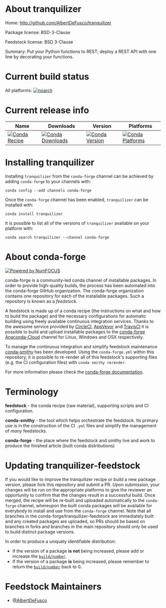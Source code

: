 <!--
# -*- mode: jinja -*-
-->

About tranquilizer
==================

Home: http://github.com/AlbertDeFusco/tranquilizer

Package license: BSD-3-Clause

Feedstock license: BSD 3-Clause

Summary: Put your Python functions to REST; deploy a REST API with one line by decorating your functions.



Current build status
====================

All platforms:
[![noarch](https://img.shields.io/circleci/project/github/conda-forge/tranquilizer-feedstock/master.svg?label=noarch)](https://circleci.com/gh/conda-forge/tranquilizer-feedstock)

Current release info
====================

| Name | Downloads | Version | Platforms |
| --- | --- | --- | --- |
| [![Conda Recipe](https://img.shields.io/badge/recipe-tranquilizer-green.svg)](https://anaconda.org/conda-forge/tranquilizer) | [![Conda Downloads](https://img.shields.io/conda/dn/conda-forge/tranquilizer.svg)](https://anaconda.org/conda-forge/tranquilizer) | [![Conda Version](https://img.shields.io/conda/vn/conda-forge/tranquilizer.svg)](https://anaconda.org/conda-forge/tranquilizer) | [![Conda Platforms](https://img.shields.io/conda/pn/conda-forge/tranquilizer.svg)](https://anaconda.org/conda-forge/tranquilizer) |

Installing tranquilizer
=======================

Installing `tranquilizer` from the `conda-forge` channel can be achieved by adding `conda-forge` to your channels with:

```
conda config --add channels conda-forge
```

Once the `conda-forge` channel has been enabled, `tranquilizer` can be installed with:

```
conda install tranquilizer
```

It is possible to list all of the versions of `tranquilizer` available on your platform with:

```
conda search tranquilizer --channel conda-forge
```


About conda-forge
=================

[![Powered by NumFOCUS](https://img.shields.io/badge/powered%20by-NumFOCUS-orange.svg?style=flat&colorA=E1523D&colorB=007D8A)](http://numfocus.org)

conda-forge is a community-led conda channel of installable packages.
In order to provide high-quality builds, the process has been automated into the
conda-forge GitHub organization. The conda-forge organization contains one repository
for each of the installable packages. Such a repository is known as a *feedstock*.

A feedstock is made up of a conda recipe (the instructions on what and how to build
the package) and the necessary configurations for automatic building using freely
available continuous integration services. Thanks to the awesome service provided by
[CircleCI](https://circleci.com/), [AppVeyor](https://www.appveyor.com/)
and [TravisCI](https://travis-ci.org/) it is possible to build and upload installable
packages to the [conda-forge](https://anaconda.org/conda-forge)
[Anaconda-Cloud](https://anaconda.org/) channel for Linux, Windows and OSX respectively.

To manage the continuous integration and simplify feedstock maintenance
[conda-smithy](https://github.com/conda-forge/conda-smithy) has been developed.
Using the ``conda-forge.yml`` within this repository, it is possible to re-render all of
this feedstock's supporting files (e.g. the CI configuration files) with ``conda smithy rerender``.

For more information please check the [conda-forge documentation](https://conda-forge.org/docs/).

Terminology
===========

**feedstock** - the conda recipe (raw material), supporting scripts and CI configuration.

**conda-smithy** - the tool which helps orchestrate the feedstock.
                   Its primary use is in the construction of the CI ``.yml`` files
                   and simplify the management of *many* feedstocks.

**conda-forge** - the place where the feedstock and smithy live and work to
                  produce the finished article (built conda distributions)


Updating tranquilizer-feedstock
===============================

If you would like to improve the tranquilizer recipe or build a new
package version, please fork this repository and submit a PR. Upon submission,
your changes will be run on the appropriate platforms to give the reviewer an
opportunity to confirm that the changes result in a successful build. Once
merged, the recipe will be re-built and uploaded automatically to the
`conda-forge` channel, whereupon the built conda packages will be available for
everybody to install and use from the `conda-forge` channel.
Note that all branches in the conda-forge/tranquilizer-feedstock are
immediately built and any created packages are uploaded, so PRs should be based
on branches in forks and branches in the main repository should only be used to
build distinct package versions.

In order to produce a uniquely identifiable distribution:
 * If the version of a package **is not** being increased, please add or increase
   the [``build/number``](https://conda.io/docs/user-guide/tasks/build-packages/define-metadata.html#build-number-and-string).
 * If the version of a package **is** being increased, please remember to return
   the [``build/number``](https://conda.io/docs/user-guide/tasks/build-packages/define-metadata.html#build-number-and-string)
   back to 0.

Feedstock Maintainers
=====================

* [@AlbertDeFusco](https://github.com/AlbertDeFusco/)

